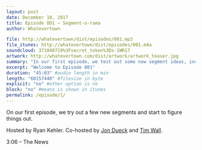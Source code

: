 ```yaml
---
layout: post
date: December 18, 2017
title: Episode OO1 – Segment-o-rama
author: Whatevertown

file: http://whatevertown/dist/episodes/001.mp3
file_itunes: http://whatevertown/dist/episodes/001.m4a
soundcloud: 371040719%3Fsecret_token%3Ds-1WR17
artwork: http://whatevertown.com/dist/artwork/artwork_teaser.jpg
summary: "In our first episode, we test out some new segment ideas, including The News, The Ratings, Versus, and The Kickstart."
excerpt: "Welcome to Episode 001"
duration: "45:03" #audio length in min
length: "68157440" #filesize in byte
explicit: "no" #other option is no
block: "no" #means is shown in itunes
permalink: /episode/1/
---
```


On our first episode, we try out a few new segments and start to figure things out.

Hosted by Ryan Kehler. Co-hosted by [Jon Dueck](https://twitter.com/jondueck) and [Tim Wall](https://twitter.com/timjosephwall).

3:06 – The News
